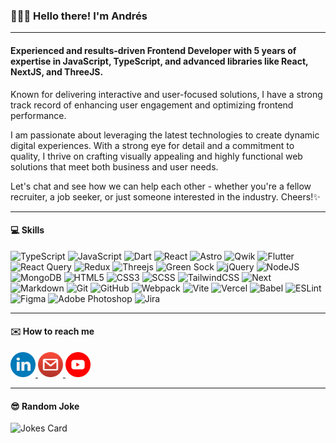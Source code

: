 ### 🧑🏻‍💻 Hello there! I'm Andrés

---

#### Experienced and results-driven Frontend Developer with 5 years of expertise in JavaScript, TypeScript, and advanced libraries like React, NextJS, and ThreeJS. 
Known for delivering interactive and user-focused solutions, I have a strong track record of enhancing user engagement and optimizing frontend performance.

I am passionate about leveraging the latest technologies to create dynamic digital experiences. 
With a strong eye for detail and a commitment to quality, I thrive on crafting visually appealing and highly functional web solutions that meet both business and user needs. 

Let's chat and see how we can help each other - whether you're a fellow recruiter, a job seeker, or just someone interested in the industry.
Cheers!✨

---

#### 💻 Skills

![TypeScript](https://img.shields.io/badge/typescript-%23007ACC.svg?style=for-the-badge&logo=typescript&logoColor=white)
![JavaScript](https://img.shields.io/badge/javascript-%23323330.svg?style=for-the-badge&logo=javascript&logoColor=%23F7DF1E)
![Dart](https://img.shields.io/badge/dart-%230175C2.svg?style=for-the-badge&logo=dart&logoColor=white)
![React](https://img.shields.io/badge/react-%2320232a.svg?style=for-the-badge&logo=react&logoColor=%2361DAFB)
![Astro](https://img.shields.io/badge/astro-%237F52FF.svg?style=for-the-badge&logo=astro&logoColor=white)
![Qwik](https://img.shields.io/badge/qwik-%2315B6F6.svg?style=for-the-badge&logo=javascript&logoColor=black)
![Flutter](https://img.shields.io/badge/Flutter-%2302569B.svg?style=for-the-badge&logo=Flutter&logoColor=white)
![React Query](https://img.shields.io/badge/-React%20Query-FF4154?style=for-the-badge&logo=react%20query&logoColor=white)
![Redux](https://img.shields.io/badge/redux-%23593d88.svg?style=for-the-badge&logo=redux&logoColor=white)
![Threejs](https://img.shields.io/badge/threejs-black?style=for-the-badge&logo=three.js&logoColor=white)
![Green Sock](https://img.shields.io/badge/green%20sock-88CE02?style=for-the-badge&logo=greensock&logoColor=white)
![jQuery](https://img.shields.io/badge/jquery-%230769AD.svg?style=for-the-badge&logo=jquery&logoColor=white)
![NodeJS](https://img.shields.io/badge/node.js-6DA55F?style=for-the-badge&logo=node.js&logoColor=white)
![MongoDB](https://img.shields.io/badge/-MongoDB-black?style=for-the-badge&logoColor=white&logo=mongodb&color=3178C6)
![HTML5](https://img.shields.io/badge/html5-%23E34F26.svg?style=for-the-badge&logo=html5&logoColor=white)
![CSS3](https://img.shields.io/badge/css3-%231572B6.svg?style=for-the-badge&logo=css3&logoColor=white)
![SCSS](https://img.shields.io/badge/SCSS-hotpink.svg?style=for-the-badge&logo=SASS&logoColor=white)
![TailwindCSS](https://img.shields.io/badge/tailwindcss-%2338B2AC.svg?style=for-the-badge&logo=tailwind-css&logoColor=white)
![Next](https://img.shields.io/badge/-Next-black?style=for-the-badge&logoColor=white&logo=nextdotjs&color=3178C6)
![Markdown](https://img.shields.io/badge/markdown-%23000000.svg?style=for-the-badge&logo=markdown&logoColor=white)
![Git](https://img.shields.io/badge/git-%23F05033.svg?style=for-the-badge&logo=git&logoColor=white)
![GitHub](https://img.shields.io/badge/github-%23121011.svg?style=for-the-badge&logo=github&logoColor=white)
![Webpack](https://img.shields.io/badge/webpack-%238DD6F9.svg?style=for-the-badge&logo=webpack&logoColor=black)
![Vite](https://img.shields.io/badge/vite-%23646CFF.svg?style=for-the-badge&logo=vite&logoColor=white)
![Vercel](https://img.shields.io/badge/vercel-%23000000.svg?style=for-the-badge&logo=vercel&logoColor=white)
![Babel](https://img.shields.io/badge/Babel-F9DC3e?style=for-the-badge&logo=babel&logoColor=black)
![ESLint](https://img.shields.io/badge/ESLint-4B3263?style=for-the-badge&logo=eslint&logoColor=white)
![Figma](https://img.shields.io/badge/figma-%23F24E1E.svg?style=for-the-badge&logo=figma&logoColor=white)
![Adobe Photoshop](https://img.shields.io/badge/adobe%20photoshop-%2331A8FF.svg?style=for-the-badge&logo=adobe%20photoshop&logoColor=white)
![Jira](https://img.shields.io/badge/jira-%230A0FFF.svg?style=for-the-badge&logo=jira&logoColor=white)
<!-- 
<details>
	<summary><b>GitHub Stats</b></summary>
	
---
<p align="left">
			<img height="194px" width="495px" src="http://github-readme-streak-stats.herokuapp.com?user=exslym&theme=dark" alt="streak-stats"/>
			<img height="195px" src="https://github-readme-stats.vercel.app/api/top-langs/?username=exslym&layout=compact&theme=dark" alt="languages-stats"/> 
</p>
</details>
 -->
---

#### ✉️ How to reach me

<p align="left">
	<a href="https://www.linkedin.com/comm/mynetwork/discovery-see-all?usecase=PEOPLE_FOLLOWS&followMember=exslym" target="_blank" rel="noreferrer">
		<img src="assets/linkedin.png" width="40" height="40" alt="LinkedIn" title="LinkedIn"/>
	</a>
	<a href="mailto:000exs@gmail.com" target="_blank" rel="noreferrer">
		<img src="assets/gmail.png" width="40" height="40" alt="Gmail" title="Gmail"/>
	</a>
	<a href="https://www.youtube.com/exslym" target="_blank" rel="noreferrer">
		<img src="assets/youtube.png" width="40" height="40" alt="Youtube" title="Youtube"/>
	</a>
</p>

---

#### 😎 Random Joke

![Jokes Card](https://readme-jokes.vercel.app/api?borderColor=%23FFF&bgColor=%2322272E)
